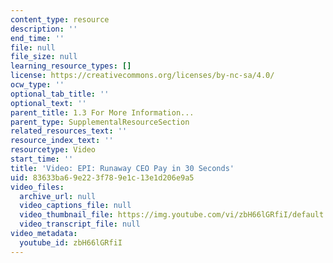 ```yaml
---
content_type: resource
description: ''
end_time: ''
file: null
file_size: null
learning_resource_types: []
license: https://creativecommons.org/licenses/by-nc-sa/4.0/
ocw_type: ''
optional_tab_title: ''
optional_text: ''
parent_title: 1.3 For More Information...
parent_type: SupplementalResourceSection
related_resources_text: ''
resource_index_text: ''
resourcetype: Video
start_time: ''
title: 'Video: EPI: Runaway CEO Pay in 30 Seconds'
uid: 83633ba6-9e22-3f78-9e1c-13e1d206e9a5
video_files:
  archive_url: null
  video_captions_file: null
  video_thumbnail_file: https://img.youtube.com/vi/zbH66lGRfiI/default.jpg
  video_transcript_file: null
video_metadata:
  youtube_id: zbH66lGRfiI
---
```

